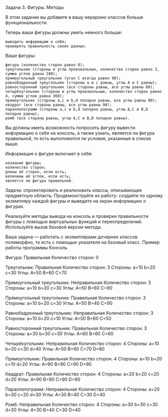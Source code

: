 Задача 3. Фигуры. Методы

В этом задании вы добавите в вашу иерархию классов больше функциональности.

Теперь ваши фигуры должны уметь немного больше:

    выводить информацию о себе;
    проверять правильность своих данных.

Ваши фигуры:

    фигура (количество сторон равно 0);
    треугольник (стороны и углы произвольные, количество сторон равно 3, сумма углов равна 180);
    прямоугольный треугольник (угол C всегда равен 90);
    равнобедренный треугольник (стороны a и c равны, углы A и C равны);
    равносторонний треугольник (все стороны равны, все углы равны 60);
    четырёхугольник (стороны и углы произвольные, количество сторон равно 4, сумма углов равна 360);
    прямоугольник (стороны a,c и b,d попарно равны, все углы равны 90);
    квадрат (все стороны равны, все углы равны 90);
    параллелограмм (стороны a,c и b,d попарно равны, углы A,C и B,D попарно равны);
    ромб (все стороны равны, углы A,C и B,D попарно равны).

Вы должны иметь возможность попросить фигуру вывести информацию о себе на консоль, а также узнать, является ли фигура правильной, то есть выполняются ли условия, указанные в списке выше.

Информация о фигуре включает в себя:

    название фигуры;
    количество сторон;
    длины её сторон, если есть;
    величины её углов, если есть;
    является ли фигура правильной.

Задача: спроектировать и реализовать классы, описывающие предметную область. Продемонструйте их работу: создайте по одному экземпляру каждой фигуры и выведите на экран информацию о фигурах.

Реализуйте методы вывода на консоль и проверки правильности фигуры с помощью виртуальных функций и переопределений. Используйте вызов базовой версии метода.

Ваша задача — работать с экземплярами дочерних классов полиморфно, то есть с помощью указателя на базовый класс.
Пример работы программы
Консоль

Фигура:
Правильная
Количество сторон: 0

Треугольник:
Правильная
Количество сторон: 3
Стороны: a=10 b=20 c=30
Углы: A=50 B=60 C=70

Прямоугольный треугольник:
Неправильная
Количество сторон: 3
Стороны: a=10 b=20 c=30
Углы: A=50 B=60 C=90

Прямоугольный треугольник:
Правильная
Количество сторон: 3
Стороны: a=10 b=20 c=30
Углы: A=50 B=40 C=90

Равнобедренный треугольник:
Неправильная
Количество сторон: 3
Стороны: a=10 b=20 c=10
Углы: A=50 B=60 C=50

Равносторонний треугольник:
Правильная
Количество сторон: 3
Стороны: a=30 b=30 c=30
Углы: A=60 B=60 C=60

Четырёхугольник:
Неправильная
Количество сторон: 4
Стороны: a=10 b=20 c=30 d=40
Углы: A=50 B=60 C=70 D=80

Прямоугольник:
Правильная
Количество сторон: 4
Стороны: a=10 b=20 c=10 d=20
Углы: A=90 B=90 C=90 D=90

Квадрат:
Правильная
Количество сторон: 4
Стороны: a=20 b=20 c=20 d=20
Углы: A=90 B=90 C=90 D=90

Параллелограмм:
Неправильная
Количество сторон: 4
Стороны: a=20 b=30 c=20 d=30
Углы: A=30 B=40 C=30 D=40

Ромб:
Неправильная
Количество сторон: 4
Стороны: a=30 b=30 c=30 d=30
Углы: A=30 B=40 C=30 D=40
